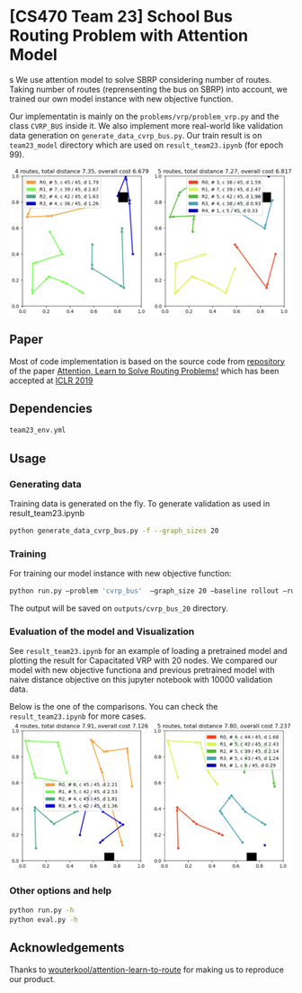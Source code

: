# [CS470 Team 23] School Bus Routing Problem with Attention Model
s
We use attention model to solve SBRP considering number of routes. Taking number of routes (reprensenting the bus on SBRP) into account, we trained our own model instance with new objective function.

Our implementatin is mainly on the `problems/vrp/problem_vrp.py` and the class `CVRP_BUS` inside it.
We also implement more real-world like validation data generation on `generate_data_cvrp_bus.py`.
Our train result is on `team23_model` directory which are used on `result_team23.ipynb` (for epoch 99).

![TITLE EXAMPLE](images/good1.png)

## Paper
Most of code implementation is based on the source code from [repository](https://github.com/wouterkool/attention-learn-to-route) of the paper [Attention, Learn to Solve Routing Problems!](https://openreview.net/forum?id=ByxBFsRqYm) which has been accepted at [ICLR 2019](https://iclr.cc/Conferences/2019)


## Dependencies

```bash
team23_env.yml
```

## Usage

### Generating data

Training data is generated on the fly. 
To generate validation as used in result_team23.ipynb

```bash
python generate_data_cvrp_bus.py -f --graph_sizes 20 
```

### Training

For training our model instance with new objective function:

```bash
python run.py —problem 'cvrp_bus'  —graph_size 20 —baseline rollout —run_name 'cvrp_bus_20_rollout'
```

The output will be saved on `outputs/cvrp_bus_20` directory.

### Evaluation of the model and Visualization
See `result_team23.ipynb` for an example of loading a pretrained model and plotting the result for Capacitated VRP with 20 nodes.
We compared our model with new objective functiona and previous pretrained model with naive distance objective on this jupyter notebook with 10000 validation data. 

Below is the one of the comparisons. You can check the `result_team23.ipynb` for more cases.
![comparison_example](images/good_github2.png)


### Other options and help
```bash
python run.py -h
python eval.py -h
```



## Acknowledgements
Thanks to [wouterkool/attention-learn-to-route](https://github.com/wouterkool/attention-learn-to-route) for making us to reproduce our product.